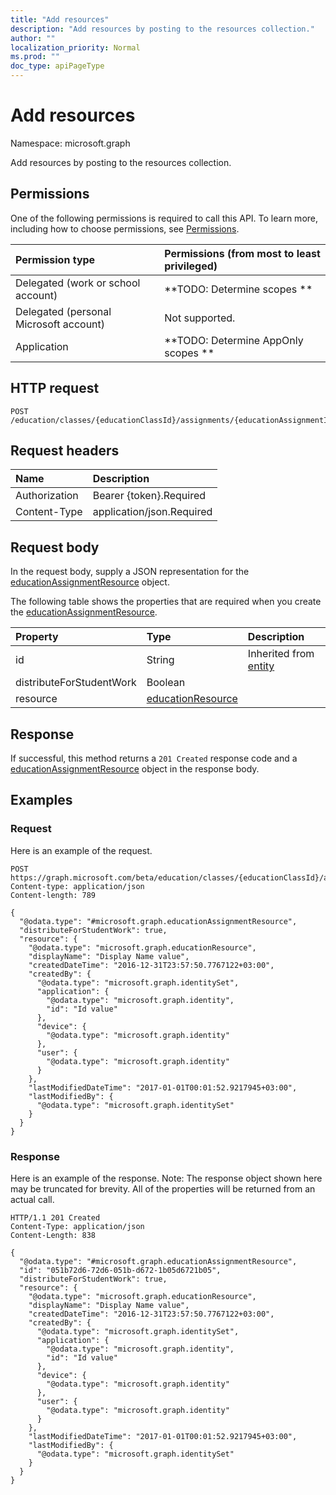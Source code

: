 ```yaml
---
title: "Add resources"
description: "Add resources by posting to the resources collection."
author: ""
localization_priority: Normal
ms.prod: ""
doc_type: apiPageType
---
```


# Add resources

Namespace: microsoft.graph

Add resources by posting to the resources collection.

## Permissions
One of the following permissions is required to call this API. To learn more, including how to choose permissions, see [Permissions](/concepts/permissions-reference.md).

|Permission type|Permissions (from most to least privileged)|
|:---|:---|
|Delegated (work or school account)|**TODO: Determine scopes **|
|Delegated (personal Microsoft account)|Not supported.|
|Application|**TODO: Determine AppOnly scopes **|

## HTTP request
<!-- {
  "blockType": "ignored"
}
-->
``` http
POST /education/classes/{educationClassId}/assignments/{educationAssignmentId}/resources/$ref
```

## Request headers
|Name|Description|
|:---|:---|
|Authorization|Bearer {token}.Required|
|Content-Type|application/json.Required|

## Request body
In the request body, supply a JSON representation for the [educationAssignmentResource](../resources/educationassignmentresource.md) object.

The following table shows the properties that are required when you create the [educationAssignmentResource](../resources/educationassignmentresource.md).

|Property|Type|Description|
|:---|:---|:---|
|id|String| Inherited from [entity](../resources/entity.md)|
|distributeForStudentWork|Boolean||
|resource|[educationResource](../resources/educationresource.md)||



## Response
If successful, this method returns a `201 Created` response code and a [educationAssignmentResource](../resources/educationassignmentresource.md) object in the response body.

## Examples

### Request
Here is an example of the request.
<!-- {
  "blockType": "request",
  "name": "create_educationassignmentresource_from_"
}
-->
``` http
POST https://graph.microsoft.com/beta/education/classes/{educationClassId}/assignments/{educationAssignmentId}/resources
Content-type: application/json
Content-length: 789

{
  "@odata.type": "#microsoft.graph.educationAssignmentResource",
  "distributeForStudentWork": true,
  "resource": {
    "@odata.type": "microsoft.graph.educationResource",
    "displayName": "Display Name value",
    "createdDateTime": "2016-12-31T23:57:50.7767122+03:00",
    "createdBy": {
      "@odata.type": "microsoft.graph.identitySet",
      "application": {
        "@odata.type": "microsoft.graph.identity",
        "id": "Id value"
      },
      "device": {
        "@odata.type": "microsoft.graph.identity"
      },
      "user": {
        "@odata.type": "microsoft.graph.identity"
      }
    },
    "lastModifiedDateTime": "2017-01-01T00:01:52.9217945+03:00",
    "lastModifiedBy": {
      "@odata.type": "microsoft.graph.identitySet"
    }
  }
}
```

### Response
Here is an example of the response. Note: The response object shown here may be truncated for brevity. All of the properties will be returned from an actual call.
<!-- {
  "blockType": "response",
  "truncated": true,
  "@odata.type": "microsoft.graph.educationassignmentresource"
}
-->
``` http
HTTP/1.1 201 Created
Content-Type: application/json
Content-Length: 838

{
  "@odata.type": "#microsoft.graph.educationAssignmentResource",
  "id": "051b72d6-72d6-051b-d672-1b05d6721b05",
  "distributeForStudentWork": true,
  "resource": {
    "@odata.type": "microsoft.graph.educationResource",
    "displayName": "Display Name value",
    "createdDateTime": "2016-12-31T23:57:50.7767122+03:00",
    "createdBy": {
      "@odata.type": "microsoft.graph.identitySet",
      "application": {
        "@odata.type": "microsoft.graph.identity",
        "id": "Id value"
      },
      "device": {
        "@odata.type": "microsoft.graph.identity"
      },
      "user": {
        "@odata.type": "microsoft.graph.identity"
      }
    },
    "lastModifiedDateTime": "2017-01-01T00:01:52.9217945+03:00",
    "lastModifiedBy": {
      "@odata.type": "microsoft.graph.identitySet"
    }
  }
}
```

